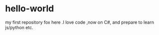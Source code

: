 # hello-world
my first repository
fox here .I love code ,now on C#, and prepare to learn js/python etc.
